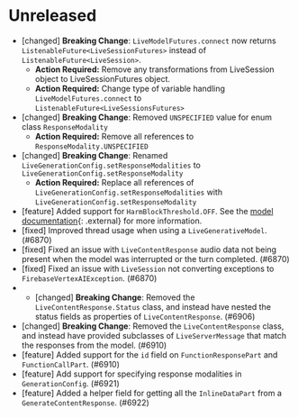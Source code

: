 # Unreleased
* [changed] **Breaking Change**: `LiveModelFutures.connect` now returns `ListenableFuture<LiveSessionFutures>` instead of `ListenableFuture<LiveSession>`.
    * **Action Required:** Remove any transformations from LiveSession object to LiveSessionFutures object.
    * **Action Required:** Change type of variable handling `LiveModelFutures.connect` to `ListenableFuture<LiveSessionsFutures>`
* [changed] **Breaking Change**: Removed `UNSPECIFIED` value for enum class `ResponseModality`
    * **Action Required:** Remove all references to `ResponseModality.UNSPECIFIED`
* [changed] **Breaking Change**: Renamed `LiveGenerationConfig.setResponseModalities` to `LiveGenerationConfig.setResponseModality`
    * **Action Required:** Replace all references of `LiveGenerationConfig.setResponseModalities` with `LiveGenerationConfig.setResponseModality`
* [feature] Added support for `HarmBlockThreshold.OFF`. See the
  [model documentation](https://cloud.google.com/vertex-ai/generative-ai/docs/multimodal/configure-safety-filters#how_to_configure_content_filters){: .external}
  for more information.
* [fixed] Improved thread usage when using a `LiveGenerativeModel`. (#6870)
* [fixed] Fixed an issue with `LiveContentResponse` audio data not being present when the model was
  interrupted or the turn completed. (#6870)
* [fixed] Fixed an issue with `LiveSession` not converting exceptions to `FirebaseVertexAIException`. (#6870)
* * [changed] **Breaking Change**: Removed the `LiveContentResponse.Status` class, and instead have nested the status
  fields as properties of `LiveContentResponse`. (#6906)
* [changed] **Breaking Change**: Removed the `LiveContentResponse` class, and instead have provided subclasses
  of `LiveServerMessage` that match the responses from the model. (#6910)
* [feature] Added support for the `id` field on `FunctionResponsePart` and `FunctionCallPart`. (#6910)
* [feature] Add support for specifying response modalities in `GenerationConfig`. (#6921)
* [feature] Added a helper field for getting all the `InlineDataPart` from a `GenerateContentResponse`. (#6922)

